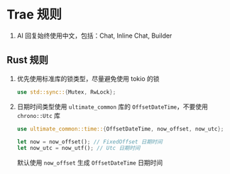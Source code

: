 # Trae 规则

1. AI 回复始终使用中文，包括：Chat, Inline Chat, Builder

## Rust 规则

1. 优先使用标准库的锁类型，尽量避免使用 tokio 的锁
   ```rust
   use std::sync::{Mutex, RwLock};
   ```
2. 日期时间类型使用 `ultimate_common` 库的 `OffsetDateTime`，不要使用 `chrono::Utc` 库
   ```rust
   use ultimate_common::time::{OffsetDateTime, now_offset, now_utc};

   let now = now_offset(); // FixedOffset 日期时间
   let now_utc = now_utf(); // Utc 日期时间
   ```
   默认使用 `now_offset` 生成 `OffsetDateTime` 日期时间

